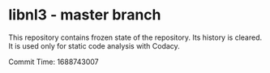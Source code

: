 # libnl3 - master branch

This repository contains frozen state of the repository.
Its history is cleared. It is used only for static code
analysis with Codacy.

Commit Time: 1688743007